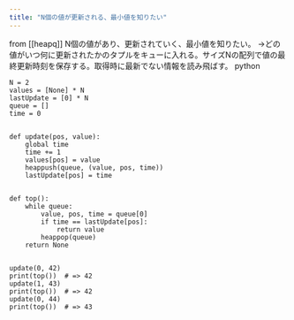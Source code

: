 ```yaml
---
title: "N個の値が更新される、最小値を知りたい"
---
```


from [[heapq]]
N個の値があり、更新されていく、最小値を知りたい。
→どの値がいつ何に更新されたかのタプルをキューに入れる。サイズNの配列で値の最終更新時刻を保存する。取得時に最新でない情報を読み飛ばす。
python

```
N = 2
values = [None] * N
lastUpdate = [0] * N
queue = []
time = 0


def update(pos, value):
    global time
    time += 1
    values[pos] = value
    heappush(queue, (value, pos, time))
    lastUpdate[pos] = time


def top():
    while queue:
        value, pos, time = queue[0]
        if time == lastUpdate[pos]:
            return value
        heappop(queue)
    return None


update(0, 42)
print(top())  # => 42
update(1, 43)
print(top())  # => 42
update(0, 44)
print(top())  # => 43
```


